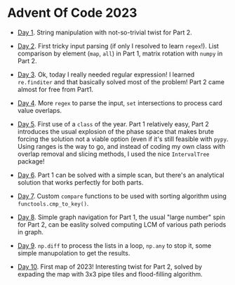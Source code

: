 # Advent Of Code 2023

* [Day 1](Day01.ipynb). String manipulation with not-so-trivial twist for Part 2.

* [Day 2](Day02.ipynb). First tricky input parsing (if only I resolved to learn `regex`!). List comparison by element (`map`, `all`) in Part 1, matrix rotation with `numpy` in Part 2.

* [Day 3](Day03.ipynb). Ok, today I really needed regular expression! I learned `re.finditer` and that basically solved most of the problem! Part 2 came almost for free from Part1.

* [Day 4](Day04.ipynb). More `regex` to parse the input, `set` intersections to process card value overlaps.

* [Day 5](Day05.ipynb). First use of a `class` of the year. Part 1 relatively easy, Part 2 introduces the usual explosion of the phase space that makes brute forcing the solution not a viable option (even if it's still feasible with `pypy`. Using ranges is the way to go, and instead of coding my own class with overlap removal and slicing methods, I used the nice `IntervalTree` package!

* [Day 6](Day06.ipynb). Part 1 can be solved with a simple scan, but there's an analytical solution that works perfectly for both parts.

* [Day 7](Day07.ipynb). Custom `compare` functions to be used with sorting algorithm using `functools.cmp_to_key()`.

* [Day 8](Day08.ipynb). Simple graph navigation for Part 1, the usual "large number" spin for Part 2, can be easlity solved computing LCM of various path periods in graph.

* [Day 9](Day09.ipynb). `np.diff` to process the lists in a loop, `np.any` to stop it, some simple manupolation to get the results.

* [Day 10](Day10.ipynb). First map of 2023! Interesting twist for Part 2, solved by expading the map with 3x3 pipe tiles and flood-filling algorithm.
